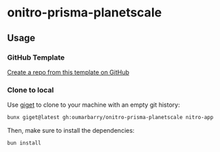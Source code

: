 # onitro-prisma-planetscale

## Usage

### GitHub Template

[Create a repo from this template on GitHub](https://github.com/oumarbarry/onitro-prisma-planetscale/generate)

### Clone to local

Use [giget](https://github.com/unjs/giget) to clone to your machine with an empty git history:

```bash
bunx giget@latest gh:oumarbarry/onitro-prisma-planetscale nitro-app
```

Then, make sure to install the dependencies:

```bash
bun install
```
